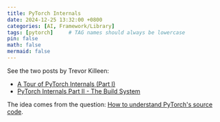 ```yaml
---
title: PyTorch Internals
date: 2024-12-25 13:32:00 +0800
categories: [AI, Framework/Library]
tags: [pytorch]     # TAG names should always be lowercase
pin: false
math: false
mermaid: false
---
```


See the two posts by Trevor Killeen:
- [A Tour of PyTorch Internals (Part I)](https://pytorch.org/blog/a-tour-of-pytorch-internals-1/)
- [PyTorch Internals Part II - The Build System](https://pytorch.org/blog/a-tour-of-pytorch-internals-2/)

The idea comes from the question: [How to understand PyTorch's source code](https://discuss.pytorch.org/t/how-to-understand-pytorchs-source-code/7600).